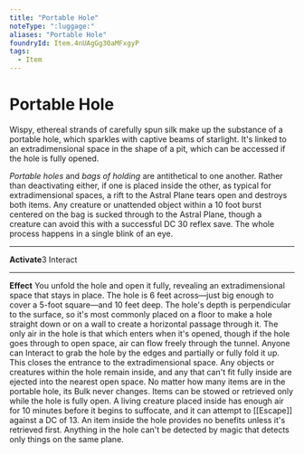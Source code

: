 ```yaml
---
title: "Portable Hole"
noteType: ":luggage:"
aliases: "Portable Hole"
foundryId: Item.4nUAgGg30aMFxgyP
tags:
  - Item
---
```


# Portable Hole

Wispy, ethereal strands of carefully spun silk make up the substance of a portable hole, which sparkles with captive beams of starlight. It's linked to an extradimensional space in the shape of a pit, which can be accessed if the hole is fully opened.

_Portable holes_ and _bags of holding_ are antithetical to one another. Rather than deactivating either, if one is placed inside the other, as typical for extradimensional spaces, a rift to the Astral Plane tears open and destroys both items. Any creature or unattended object within a 10 foot burst centered on the bag is sucked through to the Astral Plane, though a creature can avoid this with a successful DC 30 reflex save. The whole process happens in a single blink of an eye.

* * *

**Activate**3 Interact

* * *

**Effect** You unfold the hole and open it fully, revealing an extradimensional space that stays in place. The hole is 6 feet across—just big enough to cover a 5-foot square—and 10 feet deep. The hole's depth is perpendicular to the surface, so it's most commonly placed on a floor to make a hole straight down or on a wall to create a horizontal passage through it. The only air in the hole is that which enters when it's opened, though if the hole goes through to open space, air can flow freely through the tunnel. Anyone can Interact to grab the hole by the edges and partially or fully fold it up. This closes the entrance to the extradimensional space. Any objects or creatures within the hole remain inside, and any that can't fit fully inside are ejected into the nearest open space. No matter how many items are in the portable hole, its Bulk never changes. Items can be stowed or retrieved only while the hole is fully open. A living creature placed inside has enough air for 10 minutes before it begins to suffocate, and it can attempt to [[Escape]] against a DC of 13. An item inside the hole provides no benefits unless it's retrieved first. Anything in the hole can't be detected by magic that detects only things on the same plane.
